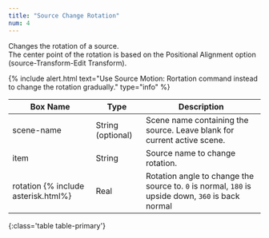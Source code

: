 ```yaml
---
title: "Source Change Rotation"
num: 4
---
```

Changes the rotation of a source.\
The center point of the rotation is based on the Positional Alignment option (source-Transform-Edit Transform).

{% include alert.html text="Use Source Motion: Rortation command instead to change the rotation gradually." type="info" %} 

| Box Name | Type | Description | 
|-------|--------|--------
|scene-name|	String (optional)|	Scene name containing the source. Leave blank for current active scene.
|item|	String|	Source name to change rotation.
|rotation {% include asterisk.html%}|	Real	|Rotation angle to change the source to. `0` is normal, `180` is upside down, `360` is back normal
{:class='table table-primary'}









